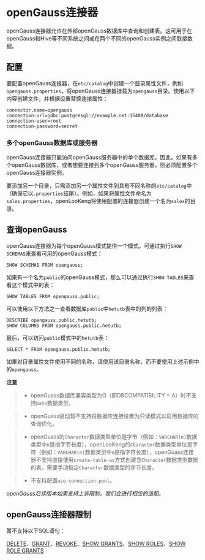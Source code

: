
# openGauss连接器

openGauss连接器允许在外部openGauss数据库中查询和创建表。这可用于在openGauss和Hive等不同系统之间或在两个不同的openGauss实例之间联接数据。

## 配置

要配置openGauss连接器，在`etc/catalog`中创建一个目录属性文件，例如`opengauss.properties`，将openGauss连接器挂载为`opengauss`目录。使用以下内容创建文件，并根据设置替换连接属性：

``` properties
connector.name=opengauss
connection-url=jdbc:postgresql://example.net:15400/database
connection-user=root
connection-password=secret
```

### 多个openGauss数据库或服务器

openGauss连接器只能访问openGauss服务器中的单个数据库。因此，如果有多个openGauss数据库，或者想要连接到多个openGauss服务器，则必须配置多个openGauss连接器实例。

要添加另一个目录，只需添加另一个属性文件到具有不同名称的`etc/catalog`中（确保它以`.properties`结尾）。例如，如果将属性文件命名为`sales.properties`，openLooKeng将使用配置的连接器创建一个名为`sales`的目录。

## 查询openGauss

openGauss连接器为每个openGauss模式提供一个模式。可通过执行`SHOW SCHEMAS`来查看可用的openGauss模式：

    SHOW SCHEMAS FROM opengauss;

如果有一个名为`public`的openGauss模式，那么可以通过执行`SHOW TABLES`来查看这个模式中的表：

    SHOW TABLES FROM opengauss.public;

可以使用以下方法之一查看数据库`public`中`hetutb`表中的列的列表：

    DESCRIBE opengauss.public.hetutb;
    SHOW COLUMNS FROM opengauss.public.hetutb;

最后，可以访问`public`模式中的`hetutb`表：

    SELECT * FROM opengauss.public.hetutb;

如果对目录属性文件使用不同的名称，请使用该目录名称，而不要使用上述示例中的`opengauss`。

**注意**

> - openGuass数据库兼容类型为O（即DBCOMPATIBILITY = A）时不支持`Date`数据类型。

> - openGuass驱动暂不支持将数据库连接设置为只读模式以启用数据库的查询优化。

> - openGuass的`Character`数据类型单位是字节（例如：`VARCHAR(n)`数据类型中`n`是指字节长度），openLooKeng的`Character`数据类型单位是字符（例如：`VARCHAR(n)`数据类型中`n`是指字符长度），openGuass连接器不支持直接使用`create-table-as`方式创建含`Character`数据类型数据的表，需要手动指定`Character`数据类型的字节长度。

> - 不支持配置`use-connection-pool`。

*openGauss后续版本如果支持上诉限制，我们会进行相应的适配。*

## openGauss连接器限制

暂不支持以下SQL语句：

[DELETE](../sql/delete.html)、[GRANT](../sql/grant.html)、[REVOKE](../sql/revoke.html)、[SHOW GRANTS](../sql/show-grants.html)、[SHOW ROLES](../sql/show-roles.html)、[SHOW ROLE GRANTS](../sql/show-role-grants.html)